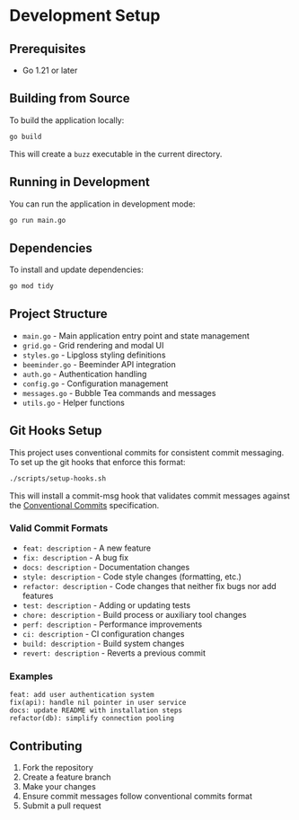 # Development Setup

## Prerequisites

- Go 1.21 or later

## Building from Source

To build the application locally:

```bash
go build
```

This will create a `buzz` executable in the current directory.

## Running in Development

You can run the application in development mode:

```bash
go run main.go
```

## Dependencies

To install and update dependencies:

```bash
go mod tidy
```

## Project Structure

- `main.go` - Main application entry point and state management
- `grid.go` - Grid rendering and modal UI
- `styles.go` - Lipgloss styling definitions
- `beeminder.go` - Beeminder API integration
- `auth.go` - Authentication handling
- `config.go` - Configuration management
- `messages.go` - Bubble Tea commands and messages
- `utils.go` - Helper functions

## Git Hooks Setup

This project uses conventional commits for consistent commit messaging. To set up the git hooks that enforce this format:

```bash
./scripts/setup-hooks.sh
```

This will install a commit-msg hook that validates commit messages against the [Conventional Commits](https://www.conventionalcommits.org/) specification.

### Valid Commit Formats

- `feat: description` - A new feature
- `fix: description` - A bug fix  
- `docs: description` - Documentation changes
- `style: description` - Code style changes (formatting, etc.)
- `refactor: description` - Code changes that neither fix bugs nor add features
- `test: description` - Adding or updating tests
- `chore: description` - Build process or auxiliary tool changes
- `perf: description` - Performance improvements
- `ci: description` - CI configuration changes
- `build: description` - Build system changes
- `revert: description` - Reverts a previous commit

### Examples

```
feat: add user authentication system
fix(api): handle nil pointer in user service  
docs: update README with installation steps
refactor(db): simplify connection pooling
```

## Contributing

1. Fork the repository
2. Create a feature branch
3. Make your changes
4. Ensure commit messages follow conventional commits format
5. Submit a pull request
